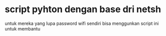 # script pyhton dengan base dri netsh 
 untuk mereka yang lupa password wifi sendiri bisa menggunkan script ini untuk membantu
